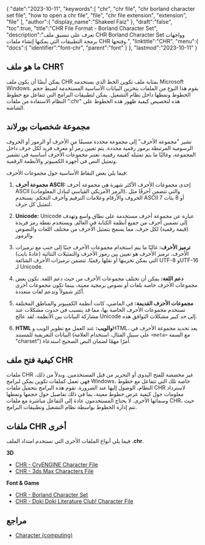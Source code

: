 {
   "date":"2023-10-11",
   "keywords":[
      "chr",
      "chr file",
      "chr borland character set file",
      "how to open a chr file",
      "file",
      "chr file extension",
      "extension",
      "file"
   ],
   "author":{
      "display_name":"Shakeel Faiz"
   },
   "draft":"false",
   "toc":true,
   "title":"CHR File Format - Borland Character Set",
   "description":"تعرف على تنسيق ملف CHR Borland Character Set وواجهات برمجة التطبيقات التي يمكنها إنشاء ملفات CHR وفتحها.",
   "linktitle":"CHR",
   "menu":{
      "docs":{
         "identifier":"font-chr",
         "parent":"font"
      }
   },
   "lastmod":"2023-10-11"
}

## ما هو ملف CHR؟

يمكن أيضًا أن يكون ملف CHR بمثابة ملف تكوين الخط الذي يستخدمه Microsoft Windows. يقوم هذا النوع من الملفات بتخزين البيانات الأساسية المستخدمة لضبط حجم الخطوط ونمطها داخل نظام التشغيل. يمكن لتطبيقات البرامج التي تتفاعل مع خطوط النظام الاستفادة من ملفات ".chr" هذه لتخصيص كيفية ظهور هذه الخطوط على الشاشة.

## مجموعة شخصيات بورلاند

تشير "مجموعة الأحرف" إلى مجموعة محددة مسبقًا من الأحرف أو الرموز أو الحروف الرسومية المرتبطة برموز رقمية محددة. يتم تعيين رمز أو معرف فريد لكل حرف داخل المجموعة، وغالبًا ما يتم تمثيله كقيمة رقمية. تعتبر مجموعات الأحرف أساسية في تشفير وتمثيل النص في أجهزة الكمبيوتر والأنظمة الرقمية.

فيما يلي بعض النقاط الأساسية حول مجموعات الأحرف:

1. **مجموعة أحرف ASCII:** إحدى مجموعات الأحرف الأكثر شهرة هي مجموعة أحرف ASCII (الرمز الأمريكي القياسي لتبادل المعلومات)، والتي تتضمن أحرفًا مثل الحروف والأرقام وعلامات الترقيم وأحرف التحكم. يستخدم ASCII 7 أو 8 بتات لتمثيل كل حرف.
    
2. **Unicode:** Unicode عبارة عن مجموعة أحرف مستخدمة على نطاق واسع وتهدف إلى تضمين أحرف من جميع أنظمة الكتابة في العالم. ويستخدم نقطة رمز فريدة (قيمة رقمية) لكل حرف، مما يسمح بتمثيل الأحرف من مختلف اللغات والنصوص والرموز.
    
3. **ترميز الأحرف:** غالبًا ما يتم استخدام مجموعات الأحرف جنبًا إلى جنب مع ترميزات الأحرف. ترميز الأحرف هو تعيين بين رموز الأحرف والتمثيلات الثنائية (عادةً بايت) التي يمكن تخزينها أو نقلها رقميًا. تتضمن ترميزات الأحرف الشائعة UTF-8 وUTF-16 لـ Unicode.
    
4. **دعم اللغة:** يمكن أن تختلف مجموعات الأحرف من حيث دعم اللغة. تكون بعض مجموعات الأحرف خاصة بلغات أو نصوص برمجية معينة، بينما تكون مجموعات أخرى أكثر شمولاً وتدعم لغات متعددة.
    
5. **مجموعات الأحرف القديمة:** في الماضي، كانت أنظمة الكمبيوتر والمناطق المختلفة تستخدم مجموعات الأحرف الخاصة بها، مما قد يتسبب في حدوث مشكلات عند مشاركة البيانات بين الأنظمة. لقد عالج Unicode إلى حد كبير مشكلات التوافق هذه.
    
6. **HTML والويب:** عند العمل مع تطوير الويب وHTML، يعد تحديد مجموعة الأحرف في البيانات التعريفية للمستند (على سبيل المثال، استخدام العلامة `<meta>` مع السمة "charset") أمرًا مهمًا لضمان النص الصحيح استدعاء.

## كيفية فتح ملف CHR

ملفات CHR غير مخصصة للفتح اليدوي أو التحرير من قبل المستخدمين. وبدلاً من ذلك، فهي تعمل كملفات تكوين يمكن لبرامج Windows، خاصة تلك التي تتفاعل مع خطوط النظام، الوصول إليها عند الضرورة. تقوم هذه البرامج بتحميل ملفات CHR لاسترداد معلومات حول كيفية عرض خطوط معينة، بما في ذلك تفاصيل حول حجمها ونمطها وسماتها الأخرى. لا يحتاج المستخدمون عادة إلى التفاعل مباشرة مع ملفات CHR، حيث تتم إدارة الخطوط بواسطة نظام التشغيل وتطبيقات البرامج.

## ملفات CHR أخرى

فيما يلي أنواع الملفات الأخرى التي تستخدم امتداد الملف **.chr**.

**3D**
- [CHR - CryENGINE Character File](/3d/chr-cryengine/)
- [CHR - 3ds Max Characters File](/3d/chr-3ds/)

**Font & Game**
- [CHR - Borland Character Set](/font/chr/)
- [CHR - Doki Doki Literature Club! Character File](/game/chr-doki/)

## مراجع
- [Character (computing)](https://en.wikipedia.org/wiki/Character_(computing))